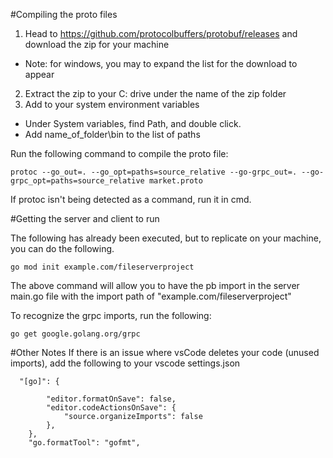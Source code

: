 #Compiling the proto files

1) Head to https://github.com/protocolbuffers/protobuf/releases and download the zip for your machine
- Note: for windows, you may to expand the list for the download to appear
2) Extract the zip to your C: drive under the name of the zip folder
3) Add to your system environment variables
- Under System variables, find Path, and double click. 
- Add name_of_folder\bin to the list of paths

Run the following command to compile the proto file:
```
protoc --go_out=. --go_opt=paths=source_relative --go-grpc_out=. --go-grpc_opt=paths=source_relative market.proto
```

If protoc isn't being detected as a command, run it in cmd.


#Getting the server and client to run 

The following has already been executed, but to replicate on your machine, you can do the following.

```go mod init example.com/fileserverproject```

The above command will allow you to have the pb import in the server main.go file with the import path of "example.com/fileserverproject"

To recognize the grpc imports, run the following:

```go get google.golang.org/grpc```

#Other Notes
If there is an issue where vsCode deletes your code (unused imports), add the following to your vscode settings.json 
```
  "[go]": {

        "editor.formatOnSave": false,
        "editor.codeActionsOnSave": {
            "source.organizeImports": false
        },
    },
    "go.formatTool": "gofmt",
```